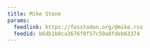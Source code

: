 ```yaml
---
title: Mike Stone
params:
  feedlink: https://fosstodon.org/@mike.rss
  feedid: b6db1b8ca3676f8f57c59a8fdeb63374
---
```

